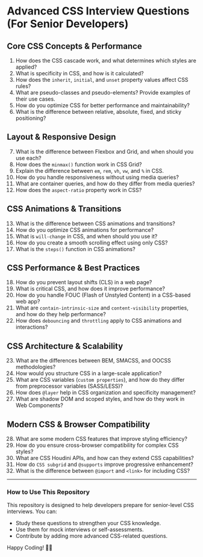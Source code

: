# Advanced CSS Interview Questions (For Senior Developers)

## **Core CSS Concepts & Performance**
1. How does the CSS cascade work, and what determines which styles are applied?
2. What is specificity in CSS, and how is it calculated?
3. How does the `inherit`, `initial`, and `unset` property values affect CSS rules?
4. What are pseudo-classes and pseudo-elements? Provide examples of their use cases.
5. How do you optimize CSS for better performance and maintainability?
6. What is the difference between relative, absolute, fixed, and sticky positioning?

## **Layout & Responsive Design**
7. What is the difference between Flexbox and Grid, and when should you use each?
8. How does the `minmax()` function work in CSS Grid?
9. Explain the difference between `em`, `rem`, `vh`, `vw`, and `%` in CSS.
10. How do you handle responsiveness without using media queries?
11. What are container queries, and how do they differ from media queries?
12. How does the `aspect-ratio` property work in CSS?

## **CSS Animations & Transitions**
13. What is the difference between CSS animations and transitions?
14. How do you optimize CSS animations for performance?
15. What is `will-change` in CSS, and when should you use it?
16. How do you create a smooth scrolling effect using only CSS?
17. What is the `steps()` function in CSS animations?

## **CSS Performance & Best Practices**
18. How do you prevent layout shifts (CLS) in a web page?
19. What is critical CSS, and how does it improve performance?
20. How do you handle FOUC (Flash of Unstyled Content) in a CSS-based web app?
21. What are `contain-intrinsic-size` and `content-visibility` properties, and how do they help performance?
22. How does `debouncing` and `throttling` apply to CSS animations and interactions?

## **CSS Architecture & Scalability**
23. What are the differences between BEM, SMACSS, and OOCSS methodologies?
24. How would you structure CSS in a large-scale application?
25. What are CSS variables (`custom properties`), and how do they differ from preprocessor variables (SASS/LESS)?
26. How does `@layer` help in CSS organization and specificity management?
27. What are shadow DOM and scoped styles, and how do they work in Web Components?

## **Modern CSS & Browser Compatibility**
28. What are some modern CSS features that improve styling efficiency?
29. How do you ensure cross-browser compatibility for complex CSS styles?
30. What are CSS Houdini APIs, and how can they extend CSS capabilities?
31. How do `CSS subgrid` and `@supports` improve progressive enhancement?
32. What is the difference between `@import` and `<link>` for including CSS?

---

### **How to Use This Repository**
This repository is designed to help developers prepare for senior-level CSS interviews. You can:
- Study these questions to strengthen your CSS knowledge.
- Use them for mock interviews or self-assessments.
- Contribute by adding more advanced CSS-related questions.

Happy Coding! 🎨✨
